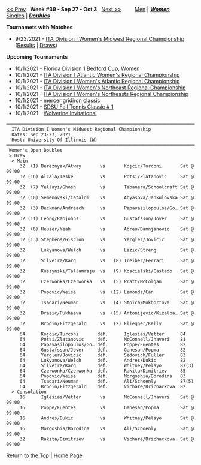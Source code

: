 <a name="top"></a>[<< Prev](women_doubles_2138.md) &nbsp; **Week #39 - Sep 27 - Oct 3** &nbsp; [Next >>](women_doubles_2140.md) &nbsp;&nbsp;&nbsp;&nbsp;&nbsp;&nbsp;&nbsp; [Men](./men_doubles_2139.md) &#124; [***Women***](./women_doubles_2139.md) &nbsp;&nbsp;&nbsp;&nbsp;&nbsp; [Singles](./women_singles_2139.md) &#124; [***Doubles***](./women_doubles_2139.md)

**Tournamets with Matches**  
- 9/23/2021 - [ITA Division I Women's Midwest Regional Championship](#21-30664) ([Results](#21-30664) &#124; <a href="https://colleges.wearecollegetennis.com/competitions/UniversityOfIllinoisW/Tournaments/Overview/D364C7F9-D5B0-4D5F-854B-5805EE070BE4" target="_blank">Draws</a>)  

**Upcoming Tournaments**  
- 10/1/2021 - <a href="https://colleges.wearecollegetennis.com/competitions/UnivOfSouthFloridaW/Tournaments/Overview/C3845735-BCB5-44DE-9B50-9FA2F75B1EE9" target="_blank">Florida Division 1 Bedford Cup, Women</a>  
- 10/1/2021 - <a href="https://colleges.wearecollegetennis.com/competitions/USNavalAcademyW/Tournaments/Overview/EB66D8AE-2B72-4A34-AF59-E6C67DA9A6D8" target="_blank">ITA Division I Atlantic Women's Regional Championship</a>  
- 10/1/2021 - <a href="https://colleges.wearecollegetennis.com/competitions/LibertyUniversityW/Tournaments/Overview/C52564C8-3C18-4053-9A72-29E45A0B7B93" target="_blank">ITA Division I Women's Atlantic Regional Championship</a>  
- 10/1/2021 - <a href="https://colleges.wearecollegetennis.com/competitions/UnivOfPennsylvaniaW/Tournaments/Overview/19C5EAFF-4E4C-4DBD-83F9-4FE76D915740" target="_blank">ITA Division I Women's Northeast Regional Championship</a>  
- 10/1/2021 - <a href="https://colleges.wearecollegetennis.com/competitions/USMilitaryAcademyW/Tournaments/Overview/191E2014-085B-4A50-9C88-E77ADCAC62E1" target="_blank">ITA Division I Women's Northeasts Regional Championship</a>  
- 10/1/2021 - <a href="https://colleges.wearecollegetennis.com/competitions/MercerUniversityM/Tournaments/Overview/DA1EFD3A-A2A3-47C3-8E11-2A83F6F6F79E" target="_blank">mercer gridiron classic</a>  
- 10/1/2021 - <a href="https://colleges.wearecollegetennis.com/competitions/SanDiegoStateUniversityW/Tournaments/Overview/1EB1A7C8-81F9-4DDF-BE0F-D8EB9551DEA5" target="_blank">SDSU Fall Tennis Classic # 1</a>  
- 10/1/2021 - <a href="https://colleges.wearecollegetennis.com/competitions/UniversityOfMichiganW/Tournaments/Overview/6AF18612-0DD9-474B-9A98-4C630E99D501" target="_blank">Wolverine Invitational</a>  

<a name="21-30664"></a>
~~~
════════════════════════════════════════════════════════════════════════════
  ITA Division I Women's Midwest Regional Championship
  Dates: Sep 23-27, 2021
  Host: University Of Illinois (W)
════════════════════════════════════════════════════════════════════════════
 Women's Open Doubles
 > Draw
  > Main
     32  (1) Bereznyak/Atway       vs       Kojcic/Turconi       Sat @ 09:00
     32 (16) Alcala/Teske          vs       Potsi/Zlatanovic     Sat @ 09:00
     32  (7) Yellayi/Ghosh         vs       Tabanera/Schoolcraft Sat @ 09:00
     32 (10) Semenovski/Cataldi    vs       Abyasova/Jankulovska Sat @ 09:00
     32  (3) Beckman/Andreach      vs       Papavasilopoulos/Go… Sat @ 09:00
     32 (11) Leong/Rabjohns        vs       Gustafsson/Jover     Sat @ 09:00
     32  (6) Heuser/Yeah           vs       Abreu/Damnjanovic    Sat @ 09:00
     32 (13) Stephens/Gisclon      vs       Yergler/Jovicic      Sat @ 09:00
     32      Lukyanova/Welch       vs       Lazic/Streng         Sat @ 09:00
     32      Silveira/Karg         vs   (8) Treiber/Ferrari      Sat @ 09:00
     32      Kuszynski/Tallamraju  vs   (9) Koscielski/Castedo   Sat @ 09:00
     32      Czerwonka/Czerwonka   vs   (5) Pratt/McColgan       Sat @ 09:00
     32      Popovic/Weise         vs  (12) Lemonds/Can          Sat @ 09:00
     32      Tsadari/Neuman        vs   (4) Stoica/Mukhortova    Sat @ 09:00
     32      Drazic/Pukhaeva       vs  (15) Antonijevic/Kizelba… Sat @ 09:00
     32      Brodin/Fitzgerald     vs   (2) Fliegner/Kelly       Sat @ 09:00
     64      Kojcic/Turconi       def.      Iglesias/Vetter      84
     64      Potsi/Zlatanovic     def.      McConnell/Jhaveri    81
     64      Papavasilopoulos/Go… def.      Poppe/Fuentes        82
     64      Gustafsson/Jover     def.      Ganesan/Popma        82
     64      Yergler/Jovicic      def.      Sedovich/Fuller      83
     64      Lukyanova/Welch      def.      Andres/Dukic         82
     64      Silveira/Karg        def.      Whitney/Pelayo       87(3)
     64      Czerwonka/Czerwonka  def.      Rakita/Dimitriev     85
     64      Popovic/Weise        def.      Morgoshia/Borodina   83
     64      Tsadari/Neuman       def.      Ali/Schoenly         87(5)
     64      Brodin/Fitzgerald    def.      Vichare/Brichackova  82
  > Consolation
     16      Iglesias/Vetter       vs       McConnell/Jhaveri    Sat @ 09:00
     16      Poppe/Fuentes         vs       Ganesan/Popma        Sat @ 09:00
     16      Andres/Dukic          vs       Whitney/Pelayo       Sat @ 09:00
     16      Morgoshia/Borodina    vs       Ali/Schoenly         Sat @ 09:00
     32      Rakita/Dimitriev      vs       Vichare/Brichackova  Sat @ 09:00
~~~

Return to the [Top](./women_doubles_2139.md) &#124; [Home Page](../../index.md)